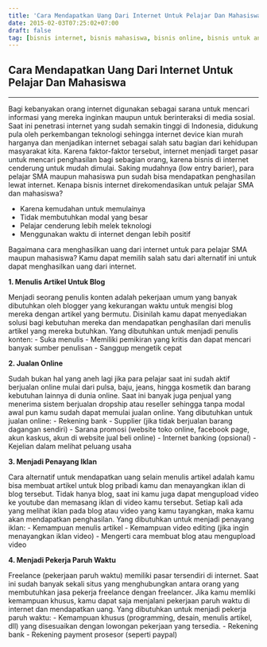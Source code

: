 ```yaml
---
title: 'Cara Mendapatkan Uang Dari Internet Untuk Pelajar Dan Mahasiswa'
date: 2015-02-03T07:25:02+07:00
draft: false
tag: [bisnis internet, bisnis mahasiswa, bisnis online, bisnis untuk anak sma, cara mendapatkan uang dari internet, cara menghasilkan uang dari internet, Info, peluang usaha, penghasilan sampingan, uang internet]
---
```

## Cara Mendapatkan Uang Dari Internet Untuk Pelajar Dan Mahasiswa
----

Bagi kebanyakan orang internet digunakan sebagai sarana untuk mencari informasi yang mereka inginkan maupun untuk berinteraksi di media sosial. Saat ini penetrasi internet yang sudah semakin tinggi di Indonesia, didukung pula oleh perkembangan teknologi sehingga internet device kian murah harganya dan menjadikan internet sebagai salah satu bagian dari kehidupan masyarakat kita. Karena faktor-faktor tersebut, internet menjadi target pasar untuk mencari penghasilan bagi sebagian orang, karena bisnis di internet cenderung untuk mudah dimulai. Saking mudahnya (low entry barier), para pelajar SMA maupun mahasiswa pun sudah bisa mendapatkan penghasilan lewat internet. Kenapa bisnis internet direkomendasikan untuk pelajar SMA dan mahasiswa?

*   Karena kemudahan untuk memulainya
*   Tidak membutuhkan modal yang besar
*   Pelajar cenderung lebih melek teknologi
*   Menggunakan waktu di internet dengan lebih positif

Bagaimana cara menghasilkan uang dari internet untuk para pelajar SMA maupun mahasiswa? Kamu dapat memilih salah satu dari alternatif ini untuk dapat menghasilkan uang dari internet. 

**1\. Menulis Artikel Untuk Blog** 

Menjadi seorang penulis konten adalah pekerjaan umum yang banyak dibutuhkan oleh blogger yang kekurangan waktu untuk mengisi blog mereka dengan artikel yang bermutu. Disinilah kamu dapat menyediakan solusi bagi kebutuhan mereka dan mendapatkan penghasilan dari menulis artikel yang mereka butuhkan. Yang dibutuhkan untuk menjadi penulis konten: - Suka menulis - Memiliki pemikiran yang kritis dan dapat mencari banyak sumber penulisan - Sanggup mengetik cepat 

**2\. Jualan Online** 

Sudah bukan hal yang aneh lagi jika para pelajar saat ini sudah aktif berjualan online mulai dari pulsa, baju, jeans, hingga kosmetik dan barang kebutuhan lainnya di dunia online. Saat ini banyak juga penjual yang menerima sistem berjualan dropship atau reseller sehingga tanpa modal awal pun kamu sudah dapat memulai jualan online. Yang dibutuhkan untuk jualan online: - Rekening bank - Supplier (jika tidak berjualan barang dagangan sendiri) - Sarana promosi (website toko online, facebook page, akun kaskus, akun di website jual beli online) - Internet banking (opsional) - Kejelian dalam melihat peluang usaha 

**3\. Menjadi Penayang Iklan** 

Cara alternatif untuk mendapatkan uang selain menulis artikel adalah kamu bisa membuat artikel untuk blog pribadi kamu dan menayangkan iklan di blog tersebut. Tidak hanya blog, saat ini kamu juga dapat mengupload video ke youtube dan memasang iklan di video kamu tersebut. Setiap kali ada yang melihat iklan pada blog atau video yang kamu tayangkan, maka kamu akan mendapatkan penghasilan. Yang dibutuhkan untuk menjadi penayang iklan: - Kemampuan menulis artikel - Kemampuan video editing (jika ingin menayangkan iklan video) - Mengerti cara membuat blog atau mengupload video 

**4\. Menjadi Pekerja Paruh Waktu** 

Freelance (pekerjaan paruh waktu) memiliki pasar tersendiri di internet. Saat ini sudah banyak sekali situs yang menghubungkan antara orang yang membutuhkan jasa pekerja freelance dengan freelancer. Jika kamu memliki kemampuan khusus, kamu dapat saja menjalani pekerjaan paruh waktu di internet dan mendapatkan uang. Yang dibutuhkan untuk menjadi pekerja paruh waktu: - Kemampuan khusus (programming, desain, menulis artikel, dll) yang disesuaikan dengan lowongan pekerjaan yang tersedia. - Rekening bank - Rekening payment prosesor (seperti paypal)